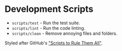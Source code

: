 # Development Scripts

- `scripts/test` - Run the test suite.
- `scripts/lint` - Run the code linting.
- `scripts/clean` - Remove annoying files and folders.

Styled after GitHub's ["Scripts to Rule Them All"](https://github.com/github/scripts-to-rule-them-all).
